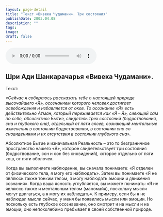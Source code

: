 ```yaml
---
layout: page-detail
title: "Текст «Вивека Чудамани». Три состояния"
publishDate: 2003.04.08
description: ""
tags:
image:
draft: false
---
```


<audio title="2003.04.08 - Текст «Вивека Чудамани». Три состояния.mp3" src="/upload/iblock/6e2/6e2b44c9e6a209668534e31afdc49316.mp3" controls=""></audio>

## **Шри Ади Шанкарачарья «Вивека Чудамани».** 
 Текст:

_«Сейчас я собираюсь рассказать тебе о настоящей природе высочайшего «Я», осознанием которого человек достигает освобождения и избавляется от оков. То осознание «Я» есть действительно Атман, который переживается как «Я – Я», сияющий сам по себе, абсолютное Бытие, свидетель трех состояний (бодрствования, сна и глубокого сна), отдельный от пяти слоев, сознающий ментальные изменения в состоянии бодрствования, в состоянии сна со сновидениями и их отсутствия в состоянии глубокого сна»._ 

 Абсолютное Бытие и изначальная Реальность – это то безграничное пространство нашего «Я», которое свидетельствует три состояния (бодрствование, сон и сон без сновидений), которое отдельно от пяти кош, от пяти оболочек.

  
 Когда вы выполняете наблюдение, вы сначала понимаете: «Я отделен от физического тела, я могу его наблюдать». Затем вы понимаете «Я не являюсь также тонким телом, я могу наблюдать эмоции и движения сознания». Когда ваша ясность углубляется, вы можете понимать: «Я не являюсь также и ментальным телом (маномайя), поскольку мысли могут двигаться, а я могу их наблюдать». К примеру, если бы я не наблюдал мысли сейчас, у меня бы появились мысли или эмоции. Но поскольку есть глубокое осознавание, оно смотрит и на мысли и на эмоции, оно непоколебимо пребывает в своей собственной природе.
  
  
